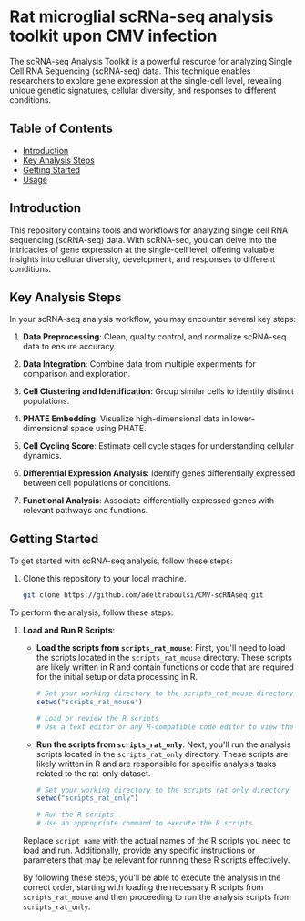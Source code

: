 
# Rat microglial scRNa-seq analysis toolkit upon CMV infection

The scRNA-seq Analysis Toolkit is a powerful resource for analyzing Single Cell RNA Sequencing (scRNA-seq) data. This technique enables researchers to explore gene expression at the single-cell level, revealing unique genetic signatures, cellular diversity, and responses to different conditions.


## Table of Contents

- [Introduction](#introduction)
- [Key Analysis Steps](#key-analysis-steps)
- [Getting Started](#getting-started)
- [Usage](#usage)


## Introduction

This repository contains tools and workflows for analyzing single cell RNA sequencing (scRNA-seq) data. With scRNA-seq, you can delve into the intricacies of gene expression at the single-cell level, offering valuable insights into cellular diversity, development, and responses to different conditions.
## Key Analysis Steps

In your scRNA-seq analysis workflow, you may encounter several key steps:

1. **Data Preprocessing**: Clean, quality control, and normalize scRNA-seq data to ensure accuracy.

2. **Data Integration**: Combine data from multiple experiments for comparison and exploration.

3. **Cell Clustering and Identification**: Group similar cells to identify distinct populations.

4. **PHATE Embedding**: Visualize high-dimensional data in lower-dimensional space using PHATE.

5. **Cell Cycling Score**: Estimate cell cycle stages for understanding cellular dynamics.

6. **Differential Expression Analysis**: Identify genes differentially expressed between cell populations or conditions.

7. **Functional Analysis**: Associate differentially expressed genes with relevant pathways and functions.
## Getting Started

To get started with scRNA-seq analysis, follow these steps:

1. Clone this repository to your local machine.
   
   ```bash
   git clone https://github.com/adeltraboulsi/CMV-scRNAseq.git

To perform the analysis, follow these steps:

1. **Load and Run R Scripts**:

   - **Load the scripts from `scripts_rat_mouse`**:
     First, you'll need to load the scripts located in the `scripts_rat_mouse` directory. These scripts are likely written in R and contain functions or code that are required for the initial setup or data processing in R.

     ```R
     # Set your working directory to the scripts_rat_mouse directory
     setwd("scripts_rat_mouse")

     # Load or review the R scripts
     # Use a text editor or any R-compatible code editor to view the scripts
     ```

   - **Run the scripts from `scripts_rat_only`**:
     Next, you'll run the analysis scripts located in the `scripts_rat_only` directory. These scripts are likely written in R and are responsible for specific analysis tasks related to the rat-only dataset.

     ```R
     # Set your working directory to the scripts_rat_only directory
     setwd("scripts_rat_only")

     # Run the R scripts
     # Use an appropriate command to execute the R scripts
     ```

   Replace `script_name` with the actual names of the R scripts you need to load and run. Additionally, provide any specific instructions or parameters that may be relevant for running these R scripts effectively.

   By following these steps, you'll be able to execute the analysis in the correct order, starting with loading the necessary R scripts from `scripts_rat_mouse` and then proceeding to run the analysis scripts from `scripts_rat_only`.



